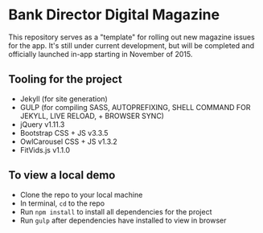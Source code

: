 # Bank Director Digital Magazine
This repository serves as a "template" for rolling out new magazine issues for the app.  It's still under current development, but will be completed and officially launched in-app starting in November of 2015.

## Tooling for the project
- Jekyll (for site generation)
- GULP (for compiling SASS, AUTOPREFIXING, SHELL COMMAND FOR JEKYLL, LIVE RELOAD, + BROWSER SYNC)
- jQuery v1.11.3
- Bootstrap CSS + JS v3.3.5
- OwlCarousel CSS + JS v1.3.2
- FitVids.js v1.1.0

## To view a local demo
- Clone the repo to your local machine
- In terminal, ```cd``` to the repo
- Run ```npm install``` to install all dependencies for the project
- Run ```gulp``` after dependencies have installed to view in browser
